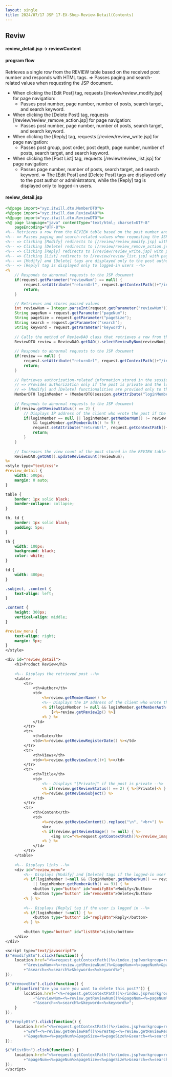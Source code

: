 ```yaml
---
layout: single
title: 2024/07/17 JSP 17-EX-Shop-Review-Detail(Contents)
---
```

## Reviw

#### review_detail.jsp -> reviewContent 
#### program flow 

Retrieves a single row from the REVIEW table based on the received post number and responds with HTML tags.
 => Passes paging and search-related values when requesting the JSP document.
-  When clicking the [Edit Post] tag, requests [/review/review_modify.jsp] for page navigation:
	- Passes post number, page number, number of posts, search target, and search keyword. 
 -  When clicking the [Delete Post] tag, requests [/review/review_remove_action.jsp] for page navigation:
	- Passes post number, page number, number of posts, search target, and search keyword.
 -  When clicking the [Reply] tag, requests [/review/review_write.jsp] for page navigation:
	- Passes post group, post order, post depth, page number, number of posts, search target, and search keyword.
-  When clicking the [Post List] tag, requests [/review/review_list.jsp] for page navigation:
	- Passes page number, number of posts, search target, and search keyword.
 => The [Edit Post] and [Delete Post] tags are displayed only to the post author or administrators,
while the [Reply] tag is displayed only to logged-in users. 




#### review_detail.jsp

```jsp
<%@page import="xyz.itwill.dto.MemberDTO"%>
<%@page import="xyz.itwill.dao.ReviewDAO"%>
<%@page import="xyz.itwill.dto.ReviewDTO"%>
<%@ page language="java" contentType="text/html; charset=UTF-8"
    pageEncoding="UTF-8"%>
<%-- Retrieves a row from the REVIEW table based on the post number and responds with HTML tags in a JSP document --%>
<%-- => Passes paging and search-related values when requesting the JSP document --%>
<%-- => Clicking [Modify] redirects to [/review/review_modify.jsp] with post number, page number, post count, search target, and keyword --%>
<%-- => Clicking [Delete] redirects to [/review/review_remove_action.jsp] with post number, page number, post count, search target, and keyword --%>
<%-- => Clicking [Reply] redirects to [/review/review_write.jsp] with post group, post sequence, post depth, page number, post count, search target, and keyword --%>
<%-- => Clicking [List] redirects to [/review/review_list.jsp] with page number, post count, search target, and keyword --%>
<%-- => [Modify] and [Delete] tags are displayed only to the post author or administrator --%>
<%-- => [Reply] tag is displayed only to logged-in users --%>
<%
	// Responds to abnormal requests to the JSP document
	if(request.getParameter("reviewNum") == null) {
		request.setAttribute("returnUrl", request.getContextPath()+"/index.jsp?workgroup=error&work=error_400");
		return;
	}

	// Retrieves and stores passed values
	int reviewNum = Integer.parseInt(request.getParameter("reviewNum"));
	String pageNum = request.getParameter("pageNum");
	String pageSize = request.getParameter("pageSize");
	String search = request.getParameter("search");
	String keyword = request.getParameter("keyword");
	
	// Calls the method of ReviewDAO class that retrieves a row from the REVIEW table based on the post number and returns it as a ReviewDTO object
	ReviewDTO review = ReviewDAO.getDAO().selectReviewByNum(reviewNum);
	
	// Responds to abnormal requests to the JSP document
	if(review == null) {
		request.setAttribute("returnUrl", request.getContextPath()+"/index.jsp?workgroup=error&work=error_400");
		return;
	}
	
	// Retrieves authorization-related information stored in the session attributes as an object
	// => Provides authorization only if the post is private and the logged-in user is the post author or an administrator
	// => [Modify] and [Delete] functionalities are provided only to the post author or administrator
	MemberDTO loginMember = (MemberDTO)session.getAttribute("loginMember");
	
	// Responds to abnormal requests to the JSP document
	if(review.getReviewStatus() == 2) {
		// Displays IP address of the client who wrote the post if the post is private and the logged-in user is neither the post author nor an administrator
		if(loginMember == null || loginMember.getMemberNum() != review.getReviewMemberNum()
			&& loginMember.getMemberAuth() != 9) {
			request.setAttribute("returnUrl", request.getContextPath()+"/index.jsp?workgroup=error&work=error_400");
			return;
		}
	}
	
	// Increases the view count of the post stored in the REVIEW table based on the post number and returns the number of affected rows
	ReviewDAO.getDAO().updateReviewCount(reviewNum);
%>
<style type="text/css">
#review_detail {
	width: 500px;
	margin: 0 auto;
}

table {
	border: 1px solid black;
	border-collapse: collapse;
}

th, td {
	border: 1px solid black;
	padding: 5px;	
}

th {
	width: 100px;
	background: black;
	color: white;
}

td {
	width: 400px;
}

.subject, .content {
	text-align: left;
}

.content {
	height: 300px;
	vertical-align: middle;
}

#review_menu {
	text-align: right;
	margin: 5px;
}
</style>

<div id="review_detail">
	<h1>Product Review</h1>
	
	<%-- Displays the retrieved post --%>
	<table>
		<tr>
			<th>Author</th>
			<td>
				<%=review.getMemberName() %>
				<%-- Displays the IP address of the client who wrote the post if the logged-in user is an administrator --%>	
				<% if(loginMember != null && loginMember.getMemberAuth() == 9) { %>
					[<%=review.getReviewIp() %>]
				<% } %>
			</td>
		</tr>
		<tr>
			<th>Date</th>
			<td><%=review.getReviewRegisterDate() %></td>
		</tr>
		<tr>
			<th>Views</th>
			<td><%=review.getReviewCount()+1 %></td>
		</tr>
		<tr>
			<th>Title</th>
			<td>
				<%-- Displays "[Private]" if the post is private --%>			
				<% if(review.getReviewStatus() == 2) { %>[Private]<% } %>
				<%=review.getReviewSubject() %>
			</td>
		</tr>
		<tr>
			<th>Content</th>
			<td>
				<%=review.getReviewContent().replace("\n", "<br>") %>
				<br>
				<% if(review.getReviewImage() != null) { %>
					<img src="<%=request.getContextPath()%>/review_images/<%=review.getReviewImage()%>" width="200">
				<% } %>
			</td>
		</tr>
	</table>
	
	<%-- Displays links --%>
	<div id="review_menu">
		<%-- Displays [Modify] and [Delete] tags if the logged-in user is the post author or administrator --%>
		<% if(loginMember !=null && (loginMember.getMemberNum() == review.getReviewMemberNum()
			|| loginMember.getMemberAuth() == 9)) { %>
			<button type="button" id="modifyBtn">Modify</button>
			<button type="button" id="removeBtn">Delete</button>
		<% } %>
			
		<%-- Displays [Reply] tag if the user is logged in --%>
		<% if(loginMember !=null) { %>
			<button type="button" id="replyBtn">Reply</button>
		<% } %>
		
		<button type="button" id="listBtn">List</button>
	</div>
</div>

<script type="text/javascript">
$("#modifyBtn").click(function() {
	location.href="<%=request.getContextPath()%>/index.jsp?workgroup=review&work=review_modify"
		+"&reviewNum=<%=review.getReviewNum()%>&pageNum=<%=pageNum%>&pageSize=<%=pageSize%>"
		+"&search=<%=search%>&keyword=<%=keyword%>";
});

$("#removeBtn").click(function() {
	if(confirm("Are you sure you want to delete this post?")) {
		location.href="<%=request.getContextPath()%>/index.jsp?workgroup=review&work=review_remove_action"
			+"&reviewNum=<%=review.getReviewNum()%>&pageNum=<%=pageNum%>&pageSize=<%=pageSize%>"
			+"&search=<%=search%>&keyword=<%=keyword%>";
	}
});

$("#replyBtn").click(function() {
	location.href="<%=request.getContextPath()%>/index.jsp?workgroup=review&work=review_write"
		+"&ref=<%=review.getReviewRef()%>&restep=<%=review.getReviewRestep()%>&relevel=<%=review.getReviewRelevel()%>"
		+"&pageNum=<%=pageNum%>&pageSize=<%=pageSize%>&search=<%=search%>&keyword=<%=keyword%>";
});

$("#listBtn").click(function() {
	location.href="<%=request.getContextPath()%>/index.jsp?workgroup=review&work=review_list"
		+"&pageNum=<%=pageNum%>&pageSize=<%=pageSize%>&search=<%=search%>&keyword=<%=keyword%>";
});
</script>
```

